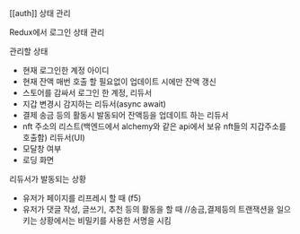 
[[auth]] 상태 관리


Redux에서 로그인 상태 관리 

관리할 상태
- 현재 로그인한 계정 아이디
- 현재 잔액 매번 호출 할 필요없이 업데이트 시에만 잔액 갱신
- 스토어를 감싸서 로그인 한 계정,
리듀서
- 지갑 변경시  감지하는 리듀서(async await)
-  결제 송금 등의 활동시 발동되어 잔액등을  업데이트 하는 리듀서
-  nft 주소의 리스트(백엔드에서 alchemy와 같은 api에서 보유 nft들의 지갑주소를 호출함)
리듀서(UI)
- 모달창 여부 
- 로딩 화면 
  
리듀서가 발동되는 상황
- 유저가 페이지를 리프레시 할 때 (f5)
- 유저가 댓글 작성, 글쓰기, 추천 등의 활동을 할 때 //송금,결제등의 트랜잭션을 일으키는 상황에서는 비밀키를 사용한 서명을 시킴 
  
